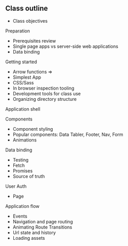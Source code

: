 ## Class outline
- Class objectives

Preparation
- Prerequisites review
- Single page apps vs server-side web applications
- Data binding 

Getting started
- Arrow functions =>
- Simplest App
- CSS/Sass
- In browser inspection tooling
- Development tools for class use
- Organizing directory structure 


Application shell

Components
- Component styling
- Popular components: Data Tabler, Footer, Nav, Form
- Animations

Data binding
- Testing
- Fetch
- Promises
- Source of truth

User Auth
- Page

Application flow
- Events
- Navigation and page routing
- Animating Route Transitions
- Url state and history
- Loading assets




